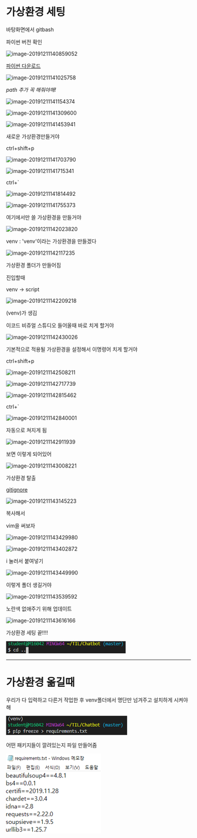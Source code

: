 # 가상환경 세팅

바탕화면에서 gitbash

파이썬 버전 확인

![image-20191211140859052](C:\Users\student\AppData\Roaming\Typora\typora-user-images\image-20191211140859052.png)

[파이썬 다운로드](https://www.python.org/)

![image-20191211141025758](C:\Users\student\AppData\Roaming\Typora\typora-user-images\image-20191211141025758.png)

*path 추가 꼭 해줘야해!*

![image-20191211141154374](C:\Users\student\AppData\Roaming\Typora\typora-user-images\image-20191211141154374.png)

![image-20191211141309600](C:\Users\student\AppData\Roaming\Typora\typora-user-images\image-20191211141309600.png)

![image-20191211141453941](C:\Users\student\AppData\Roaming\Typora\typora-user-images\image-20191211141453941.png)

새로운 가상환경만들거야

ctrl+shift+p

![image-20191211141703790](C:\Users\student\AppData\Roaming\Typora\typora-user-images\image-20191211141703790.png)

![image-20191211141715341](C:\Users\student\AppData\Roaming\Typora\typora-user-images\image-20191211141715341.png)

ctrl+`

![image-20191211141814492](C:\Users\student\AppData\Roaming\Typora\typora-user-images\image-20191211141814492.png)

![image-20191211141755373](C:\Users\student\AppData\Roaming\Typora\typora-user-images\image-20191211141755373.png)

여기에서만 쓸 가상환경을 만들거야

![image-20191211142023820](C:\Users\student\AppData\Roaming\Typora\typora-user-images\image-20191211142023820.png)

venv : 'venv'이라는 가상환경을 만들겠다

![image-20191211142117235](C:\Users\student\AppData\Roaming\Typora\typora-user-images\image-20191211142117235.png)

가상환경 폴더가 만들어짐

진입할때 

venv -> script

![image-20191211142209218](C:\Users\student\AppData\Roaming\Typora\typora-user-images\image-20191211142209218.png)

(venv)가 생김

이코드 비쥬얼 스튜디오 들어올때 바로 치게 할거야

![image-20191211142430026](C:\Users\student\AppData\Roaming\Typora\typora-user-images\image-20191211142430026.png)

기본적으로 적용될 가상환경을 설정해서 이명령어 치게 할거야

ctrl+shift+p

![image-20191211142508211](C:\Users\student\AppData\Roaming\Typora\typora-user-images\image-20191211142508211.png)

![image-20191211142717739](C:\Users\student\AppData\Roaming\Typora\typora-user-images\image-20191211142717739.png)

![image-20191211142815462](C:\Users\student\AppData\Roaming\Typora\typora-user-images\image-20191211142815462.png)

ctrl+`

![image-20191211142840001](C:\Users\student\AppData\Roaming\Typora\typora-user-images\image-20191211142840001.png)

자동으로 쳐지게 됨

![image-20191211142911939](C:\Users\student\AppData\Roaming\Typora\typora-user-images\image-20191211142911939.png)

보면 이렇게 되어있어

![image-20191211143008221](C:\Users\student\AppData\Roaming\Typora\typora-user-images\image-20191211143008221.png)

가상환경 탈출

[gitignore](https://www.gitignore.io/)

![image-20191211143145223](C:\Users\student\AppData\Roaming\Typora\typora-user-images\image-20191211143145223.png)

복사해서

vim을 써보자

![image-20191211143429980](C:\Users\student\AppData\Roaming\Typora\typora-user-images\image-20191211143429980.png)

![image-20191211143402872](C:\Users\student\AppData\Roaming\Typora\typora-user-images\image-20191211143402872.png)

i 눌러서 붙여넣기

![image-20191211143449990](C:\Users\student\AppData\Roaming\Typora\typora-user-images\image-20191211143449990.png)

이렇게 폴더 생길거야

![image-20191211143539592](C:\Users\student\AppData\Roaming\Typora\typora-user-images\image-20191211143539592.png)

노란색 없애주기 위해 업데이트

![image-20191211143616166](C:\Users\student\AppData\Roaming\Typora\typora-user-images\image-20191211143616166.png)

가상환경 세팅 끝!!!!

![image-20191211153215044](images/image-20191211153215044.png)



---



# 가상환경 옮길때

우리가 다 입력하고 다른거 작업한 후 venv폴더에서 명단만 넘겨주고 설치하게 시켜야해

![image-20191211170627704](images/image-20191211170627704.png)

어떤 패키지들이 깔려있는지 파일 만들어줌

![image-20191211170703220](images/image-20191211170703220.png)


